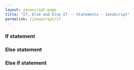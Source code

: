 ```yaml
---
layout: javascript-page
title: "If, Else and Else If -- Statements - JavaScript"
permalink: /javascript/if
---
```


### If statement

### Else statement

### Else if statement